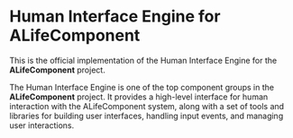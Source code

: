 # Human Interface Engine for **ALifeComponent**

This is the official implementation of the Human Interface Engine for the **ALifeComponent** project.

The Human Interface Engine is one of the top component groups in the **ALifeComponent** project. It provides a high-level interface for human interaction with the ALifeComponent system, along with a set of tools and libraries for building user interfaces, handling input events, and managing user interactions.
